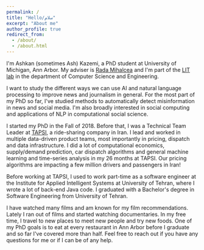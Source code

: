 ```yaml
---
permalink: /
title: "Hello/سلام"
excerpt: "About me"
author_profile: true
redirect_from: 
  - /about/
  - /about.html
---
```


I'm Ashkan (sometimes Ash) Kazemi, a PhD student at University of Michigan, Ann Arbor. My adviser is [Rada Mihalcea](https://web.eecs.umich.edu/~mihalcea/) and I'm part of the [LIT lab](https://lit.eecs.umich.edu/) in the department of Computer Science and Engineering. 

I want to study the different ways we can use AI and natural language processing to improve news and journalism in general. For the most part of my PhD so far, I've studied methods to automatically detect misinformation in news and social media. I'm also broadly interested in social computing and applications of NLP in computational social science.

I started my PhD in the Fall of 2018. Before that, I was a Technical Team Leader at [TAPSI](https://tapsi.ir/), a ride-sharing company in Iran. I lead and worked in multiple data-driven product teams, most importantly in pricing, dispatch and data infrastructure. I did a lot of computational economics, supply/demand prediction, car dispatch algorithms and general machine learning and time-series analysis in my 26 months at TAPSI. Our pricing algorithms are impacting a few million drivers and passengers in Iran!

Before working at TAPSI, I used to work part-time as a software engineer at the Institute for Applied Intelligent Systems at University of Tehran, where I wrote a lot of back-end Java code. I graduated with a Bachelor's degree in Software Engineering from University of Tehran.

I have watched many films and am known for my film recommendations. Lately I ran out of films and started watching documentaries. In my free time, I travel to new places to meet new people and try new foods. One of my PhD goals is to eat at every restaurant in Ann Arbor before I graduate and so far I've covered more than half. Feel free to reach out if you have any questions for me or if I can be of any help.
